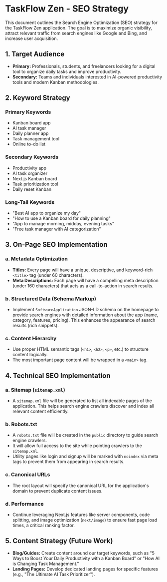 # TaskFlow Zen - SEO Strategy

This document outlines the Search Engine Optimization (SEO) strategy for the TaskFlow Zen application. The goal is to maximize organic visibility, attract relevant traffic from search engines like Google and Bing, and increase user acquisition.

## 1. Target Audience

- **Primary:** Professionals, students, and freelancers looking for a digital tool to organize daily tasks and improve productivity.
- **Secondary:** Teams and individuals interested in AI-powered productivity tools and modern Kanban methodologies.

## 2. Keyword Strategy

### Primary Keywords
- Kanban board app
- AI task manager
- Daily planner app
- Task management tool
- Online to-do list

### Secondary Keywords
- Productivity app
- AI task organizer
- Next.js Kanban board
- Task prioritization tool
- Daily reset Kanban

### Long-Tail Keywords
- "Best AI app to organize my day"
- "How to use a Kanban board for daily planning"
- "App to manage morning, midday, evening tasks"
- "Free task manager with AI categorization"

## 3. On-Page SEO Implementation

### a. Metadata Optimization
- **Titles:** Every page will have a unique, descriptive, and keyword-rich `<title>` tag (under 60 characters).
- **Meta Descriptions:** Each page will have a compelling meta description (under 160 characters) that acts as a call-to-action in search results.

### b. Structured Data (Schema Markup)
- Implement `SoftwareApplication` JSON-LD schema on the homepage to provide search engines with detailed information about the app (name, category, features, pricing). This enhances the appearance of search results (rich snippets).

### c. Content Hierarchy
- Use proper HTML semantic tags (`<h1>`, `<h2>`, `<p>`, etc.) to structure content logically.
- The most important page content will be wrapped in a `<main>` tag.

## 4. Technical SEO Implementation

### a. Sitemap (`sitemap.xml`)
- A `sitemap.xml` file will be generated to list all indexable pages of the application. This helps search engine crawlers discover and index all relevant content efficiently.

### b. Robots.txt
- A `robots.txt` file will be created in the `public` directory to guide search engine crawlers.
- It will allow full access to the site while pointing crawlers to the `sitemap.xml`.
- Utility pages like login and signup will be marked with `noindex` via meta tags to prevent them from appearing in search results.

### c. Canonical URLs
- The root layout will specify the canonical URL for the application's domain to prevent duplicate content issues.

### d. Performance
- Continue leveraging Next.js features like server components, code splitting, and image optimization (`next/image`) to ensure fast page load times, a critical ranking factor.

## 5. Content Strategy (Future Work)

- **Blog/Guides:** Create content around our target keywords, such as "5 Ways to Boost Your Daily Productivity with a Kanban Board" or "How AI is Changing Task Management."
- **Landing Pages:** Develop dedicated landing pages for specific features (e.g., "The Ultimate AI Task Prioritizer").
